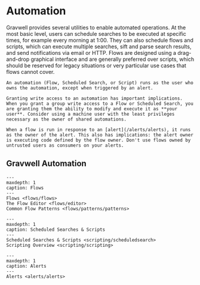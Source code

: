 # Automation

Gravwell provides several utilities to enable automated operations. At the most basic level, users can schedule searches to be executed at specific times, for example every morning at 1:00. They can also schedule flows and scripts, which can execute multiple searches, sift and parse search results, and send notifications via email or HTTP. Flows are designed using a drag-and-drop graphical interface and are generally preferred over scripts, which should be reserved for legacy situations or very particular use cases that flows cannot cover.

```{attention}
An automation (Flow, Scheduled Search, or Script) runs as the user who owns the automation, except when triggered by an alert.

Granting write access to an automation has important implications. When you grant a group write access to a Flow or Scheduled Search, you are granting them the ability to modify and execute it as **your user**. Consider using a machine user with the least privileges necessary as the owner of shared automations.

When a flow is run in response to an [alert](/alerts/alerts), it runs as the owner of the alert. This also has implications: the alert owner is executing code defined by the flow owner. Don't use flows owned by untrusted users as consumers on your alerts.
```

## Gravwell Automation

```{toctree}
---
maxdepth: 1
caption: Flows
---
Flows <flows/flows>
The Flow Editor <flows/editor>
Common Flow Patterns <flows/patterns/patterns>
```

```{toctree}
---
maxdepth: 1
caption: Scheduled Searches & Scripts
---
Scheduled Searches & Scripts <scripting/scheduledsearch>
Scripting Overview <scripting/scripting>
```

```{toctree}
---
maxdepth: 1
caption: Alerts
---
Alerts <alerts/alerts>
```
